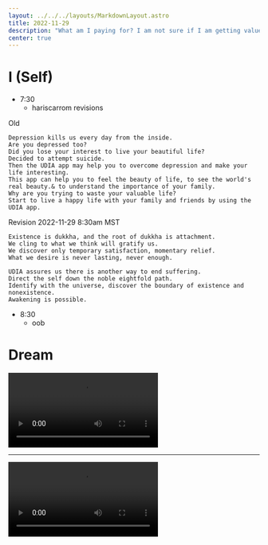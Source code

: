 ```yaml
---
layout: ../../../layouts/MarkdownLayout.astro
title: 2022-11-29
description: "What am I paying for? I am not sure if I am getting value from this, but I am getting a better idea of Haris' current mental state."
center: true
---
```


# I (Self)

- 7:30
    - hariscarrom revisions

Old
```
Depression kills us every day from the inside.
Are you depressed too?
Did you lose your interest to live your beautiful life?
Decided to attempt suicide.
Then the UDIA app may help you to overcome depression and make your life interesting.
This app can help you to feel the beauty of life, to see the world's real beauty.& to understand the importance of your family.
Why are you trying to waste your valuable life?
Start to live a happy life with your family and friends by using the UDIA app.
```

Revision 2022-11-29 8:30am MST
```
Existence is dukkha, and the root of dukkha is attachment.
We cling to what we think will gratify us.
We discover only temporary satisfaction, momentary relief.
What we desire is never lasting, never enough.

UDIA assures us there is another way to end suffering.
Direct the self down the noble eightfold path.
Identify with the universe, discover the boundary of existence and nonexistence.
Awakening is possible.
```
- 8:30
    - oob

# Dream

<div>
<video controls>
  <source src="https://r2.u0.vc/videos/udia-hariscarrom.webm" type="video/webm">
  <source src="https://r2.u0.vc/videos/udia-hariscarrom.ogv" type="video/ogg">
  <source src="https://r2.u0.vc/videos/udia-hariscarrom.mp4" type="video/mp4">
  <a href="https://r2.u0.vc/videos/udia-hariscarrom.mp4">udia-hariscarrom</a>
</video>
<hr>
<video controls>
  <source src="https://r2.u0.vc/videos/hariscarrom-udia.webm" type="video/webm">
  <source src="https://r2.u0.vc/videos/hariscarrom-udia.ogv" type="video/ogg">
  <source src="https://r2.u0.vc/videos/hariscarrom-udia.mp4" type="video/mp4">
  <a href="https://r2.u0.vc/videos/hariscarrom-udia.mp4">hariscarrom-udia</a>
</video>
</div>